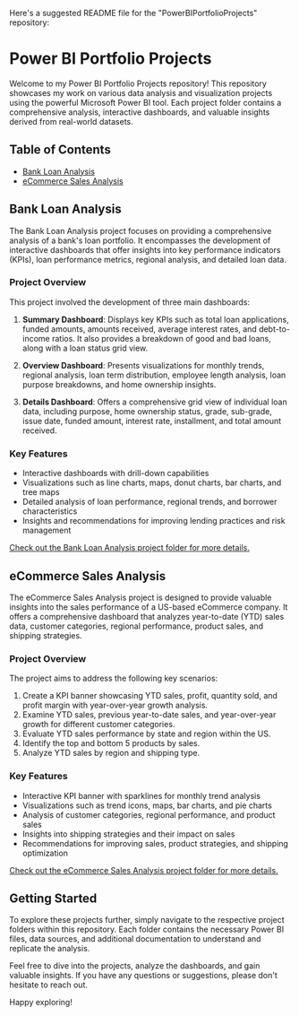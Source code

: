 Here's a suggested README file for the "PowerBIPortfolioProjects" repository:

# Power BI Portfolio Projects

Welcome to my Power BI Portfolio Projects repository! This repository showcases my work on various data analysis and visualization projects using the powerful Microsoft Power BI tool. Each project folder contains a comprehensive analysis, interactive dashboards, and valuable insights derived from real-world datasets.

## Table of Contents

- [Bank Loan Analysis](#bank-loan-analysis)
- [eCommerce Sales Analysis](#ecommerce-sales-analysis)

## Bank Loan Analysis

The Bank Loan Analysis project focuses on providing a comprehensive analysis of a bank's loan portfolio. It encompasses the development of interactive dashboards that offer insights into key performance indicators (KPIs), loan performance metrics, regional analysis, and detailed loan data.

### Project Overview

This project involved the development of three main dashboards:

1. **Summary Dashboard**: Displays key KPIs such as total loan applications, funded amounts, amounts received, average interest rates, and debt-to-income ratios. It also provides a breakdown of good and bad loans, along with a loan status grid view.

2. **Overview Dashboard**: Presents visualizations for monthly trends, regional analysis, loan term distribution, employee length analysis, loan purpose breakdowns, and home ownership insights.

3. **Details Dashboard**: Offers a comprehensive grid view of individual loan data, including purpose, home ownership status, grade, sub-grade, issue date, funded amount, interest rate, installment, and total amount received.

### Key Features

- Interactive dashboards with drill-down capabilities
- Visualizations such as line charts, maps, donut charts, bar charts, and tree maps
- Detailed analysis of loan performance, regional trends, and borrower characteristics
- Insights and recommendations for improving lending practices and risk management

[Check out the Bank Loan Analysis project folder for more details.](BankLoanAnalysis/)

## eCommerce Sales Analysis

The eCommerce Sales Analysis project is designed to provide valuable insights into the sales performance of a US-based eCommerce company. It offers a comprehensive dashboard that analyzes year-to-date (YTD) sales data, customer categories, regional performance, product sales, and shipping strategies.

### Project Overview

The project aims to address the following key scenarios:

1. Create a KPI banner showcasing YTD sales, profit, quantity sold, and profit margin with year-over-year growth analysis.
2. Examine YTD sales, previous year-to-date sales, and year-over-year growth for different customer categories.
3. Evaluate YTD sales performance by state and region within the US.
4. Identify the top and bottom 5 products by sales.
5. Analyze YTD sales by region and shipping type.

### Key Features

- Interactive KPI banner with sparklines for monthly trend analysis
- Visualizations such as trend icons, maps, bar charts, and pie charts
- Analysis of customer categories, regional performance, and product sales
- Insights into shipping strategies and their impact on sales
- Recommendations for improving sales, product strategies, and shipping optimization

[Check out the eCommerce Sales Analysis project folder for more details.](EcommerceAnalysis/)

## Getting Started

To explore these projects further, simply navigate to the respective project folders within this repository. Each folder contains the necessary Power BI files, data sources, and additional documentation to understand and replicate the analysis.

Feel free to dive into the projects, analyze the dashboards, and gain valuable insights. If you have any questions or suggestions, please don't hesitate to reach out.

Happy exploring!
